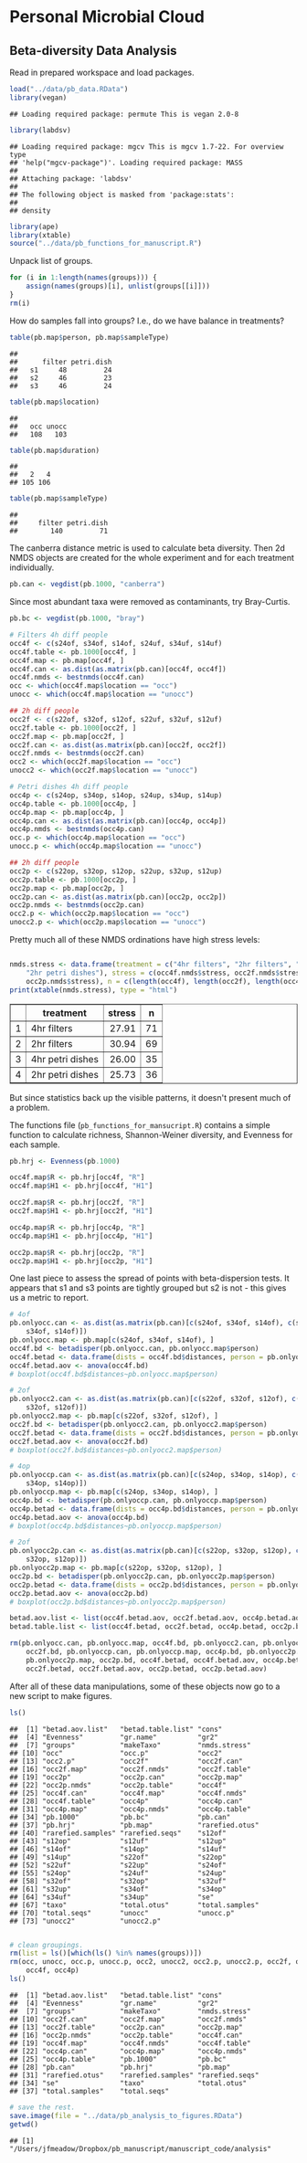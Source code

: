 # Personal Microbial Cloud

## Beta-diversity Data Analysis

Read in prepared workspace and load packages.


```r
load("../data/pb_data.RData")
library(vegan)
```

```
## Loading required package: permute This is vegan 2.0-8
```

```r
library(labdsv)
```

```
## Loading required package: mgcv This is mgcv 1.7-22. For overview type
## 'help("mgcv-package")'. Loading required package: MASS
## 
## Attaching package: 'labdsv'
## 
## The following object is masked from 'package:stats':
## 
## density
```

```r
library(ape)
library(xtable)
source("../data/pb_functions_for_manuscript.R")
```



Unpack list of groups.


```r
for (i in 1:length(names(groups))) {
    assign(names(groups)[i], unlist(groups[[i]]))
}
rm(i)
```



How do samples fall into groups? I.e., do we have balance in treatments?


```r
table(pb.map$person, pb.map$sampleType)
```

```
##     
##      filter petri.dish
##   s1     48         24
##   s2     46         23
##   s3     46         24
```

```r
table(pb.map$location)
```

```
## 
##   occ unocc 
##   108   103
```

```r
table(pb.map$duration)
```

```
## 
##   2   4 
## 105 106
```

```r
table(pb.map$sampleType)
```

```
## 
##     filter petri.dish 
##        140         71
```




The canberra distance metric is used to calculate beta diversity. Then 2d NMDS objects are created for the whole experiment and for each treatment individually.


```r
pb.can <- vegdist(pb.1000, "canberra")
```



Since most abundant taxa were removed as contaminants, try Bray-Curtis. 


```r
pb.bc <- vegdist(pb.1000, "bray")
```







```r
# Filters 4h diff people
occ4f <- c(s24of, s34of, s14of, s24uf, s34uf, s14uf)
occ4f.table <- pb.1000[occ4f, ]
occ4f.map <- pb.map[occ4f, ]
occ4f.can <- as.dist(as.matrix(pb.can)[occ4f, occ4f])
occ4f.nmds <- bestnmds(occ4f.can)
occ <- which(occ4f.map$location == "occ")
unocc <- which(occ4f.map$location == "unocc")

## 2h diff people
occ2f <- c(s22of, s32of, s12of, s22uf, s32uf, s12uf)
occ2f.table <- pb.1000[occ2f, ]
occ2f.map <- pb.map[occ2f, ]
occ2f.can <- as.dist(as.matrix(pb.can)[occ2f, occ2f])
occ2f.nmds <- bestnmds(occ2f.can)
occ2 <- which(occ2f.map$location == "occ")
unocc2 <- which(occ2f.map$location == "unocc")

# Petri dishes 4h diff people
occ4p <- c(s24op, s34op, s14op, s24up, s34up, s14up)
occ4p.table <- pb.1000[occ4p, ]
occ4p.map <- pb.map[occ4p, ]
occ4p.can <- as.dist(as.matrix(pb.can)[occ4p, occ4p])
occ4p.nmds <- bestnmds(occ4p.can)
occ.p <- which(occ4p.map$location == "occ")
unocc.p <- which(occ4p.map$location == "unocc")

## 2h diff people
occ2p <- c(s22op, s32op, s12op, s22up, s32up, s12up)
occ2p.table <- pb.1000[occ2p, ]
occ2p.map <- pb.map[occ2p, ]
occ2p.can <- as.dist(as.matrix(pb.can)[occ2p, occ2p])
occ2p.nmds <- bestnmds(occ2p.can)
occ2.p <- which(occ2p.map$location == "occ")
unocc2.p <- which(occ2p.map$location == "unocc")
```



Pretty much all of these NMDS ordinations have high stress levels:


```r

nmds.stress <- data.frame(treatment = c("4hr filters", "2hr filters", "4hr petri dishes", 
    "2hr petri dishes"), stress = c(occ4f.nmds$stress, occ2f.nmds$stress, occ4p.nmds$stress, 
    occ2p.nmds$stress), n = c(length(occ4f), length(occ2f), length(occ4p), length(occ2p)))
print(xtable(nmds.stress), type = "html")
```

<!-- html table generated in R 3.0.1 by xtable 1.7-1 package -->
<!-- Sun Jan  5 15:30:25 2014 -->
<TABLE border=1>
<TR> <TH>  </TH> <TH> treatment </TH> <TH> stress </TH> <TH> n </TH>  </TR>
  <TR> <TD align="right"> 1 </TD> <TD> 4hr filters </TD> <TD align="right"> 27.91 </TD> <TD align="right">  71 </TD> </TR>
  <TR> <TD align="right"> 2 </TD> <TD> 2hr filters </TD> <TD align="right"> 30.94 </TD> <TD align="right">  69 </TD> </TR>
  <TR> <TD align="right"> 3 </TD> <TD> 4hr petri dishes </TD> <TD align="right"> 26.00 </TD> <TD align="right">  35 </TD> </TR>
  <TR> <TD align="right"> 4 </TD> <TD> 2hr petri dishes </TD> <TD align="right"> 25.73 </TD> <TD align="right">  36 </TD> </TR>
   </TABLE>


But since statistics back up the visible patterns, it doesn't present much of a problem. 


The functions file (`pb_functions_for_mansucript.R`) contains a simple function to calculate richness, Shannon-Weiner diversity, and Evenness for each sample. 


```r
pb.hrj <- Evenness(pb.1000)

occ4f.map$R <- pb.hrj[occ4f, "R"]
occ4f.map$H1 <- pb.hrj[occ4f, "H1"]

occ2f.map$R <- pb.hrj[occ2f, "R"]
occ2f.map$H1 <- pb.hrj[occ2f, "H1"]

occ4p.map$R <- pb.hrj[occ4p, "R"]
occ4p.map$H1 <- pb.hrj[occ4p, "H1"]

occ2p.map$R <- pb.hrj[occ2p, "R"]
occ2p.map$H1 <- pb.hrj[occ2p, "H1"]
```



One last piece to assess the spread of points with beta-dispersion tests. It appears that s1 and s3 points are tightly grouped but s2 is not - this gives us a metric to report. 


```r
# 4of
pb.onlyocc.can <- as.dist(as.matrix(pb.can)[c(s24of, s34of, s14of), c(s24of, 
    s34of, s14of)])
pb.onlyocc.map <- pb.map[c(s24of, s34of, s14of), ]
occ4f.bd <- betadisper(pb.onlyocc.can, pb.onlyocc.map$person)
occ4f.betad <- data.frame(dists = occ4f.bd$distances, person = pb.onlyocc.map$person)
occ4f.betad.aov <- anova(occ4f.bd)
# boxplot(occ4f.bd$distances~pb.onlyocc.map$person)

# 2of
pb.onlyocc2.can <- as.dist(as.matrix(pb.can)[c(s22of, s32of, s12of), c(s22of, 
    s32of, s12of)])
pb.onlyocc2.map <- pb.map[c(s22of, s32of, s12of), ]
occ2f.bd <- betadisper(pb.onlyocc2.can, pb.onlyocc2.map$person)
occ2f.betad <- data.frame(dists = occ2f.bd$distances, person = pb.onlyocc2.map$person)
occ2f.betad.aov <- anova(occ2f.bd)
# boxplot(occ2f.bd$distances~pb.onlyocc2.map$person)

# 4op
pb.onlyoccp.can <- as.dist(as.matrix(pb.can)[c(s24op, s34op, s14op), c(s24op, 
    s34op, s14op)])
pb.onlyoccp.map <- pb.map[c(s24op, s34op, s14op), ]
occ4p.bd <- betadisper(pb.onlyoccp.can, pb.onlyoccp.map$person)
occ4p.betad <- data.frame(dists = occ4p.bd$distances, person = pb.onlyoccp.map$person)
occ4p.betad.aov <- anova(occ4p.bd)
# boxplot(occ4p.bd$distances~pb.onlyoccp.map$person)

# 2of
pb.onlyocc2p.can <- as.dist(as.matrix(pb.can)[c(s22op, s32op, s12op), c(s22op, 
    s32op, s12op)])
pb.onlyocc2p.map <- pb.map[c(s22op, s32op, s12op), ]
occ2p.bd <- betadisper(pb.onlyocc2p.can, pb.onlyocc2p.map$person)
occ2p.betad <- data.frame(dists = occ2p.bd$distances, person = pb.onlyocc2p.map$person)
occ2p.betad.aov <- anova(occ2p.bd)
# boxplot(occ2p.bd$distances~pb.onlyocc2p.map$person)

betad.aov.list <- list(occ4f.betad.aov, occ2f.betad.aov, occ4p.betad.aov, occ2p.betad.aov)
betad.table.list <- list(occ4f.betad, occ2f.betad, occ4p.betad, occ2p.betad)

rm(pb.onlyocc.can, pb.onlyocc.map, occ4f.bd, pb.onlyocc2.can, pb.onlyocc2.map, 
    occ2f.bd, pb.onlyoccp.can, pb.onlyoccp.map, occ4p.bd, pb.onlyocc2p.can, 
    pb.onlyocc2p.map, occ2p.bd, occ4f.betad, occ4f.betad.aov, occ4p.betad, occ4p.betad.aov, 
    occ2f.betad, occ2f.betad.aov, occ2p.betad, occ2p.betad.aov)
```



After all of these data manipulations, some of these objects now go to a new script to make figures.  


```r
ls()
```

```
##  [1] "betad.aov.list"   "betad.table.list" "cons"            
##  [4] "Evenness"         "gr.name"          "gr2"             
##  [7] "groups"           "makeTaxo"         "nmds.stress"     
## [10] "occ"              "occ.p"            "occ2"            
## [13] "occ2.p"           "occ2f"            "occ2f.can"       
## [16] "occ2f.map"        "occ2f.nmds"       "occ2f.table"     
## [19] "occ2p"            "occ2p.can"        "occ2p.map"       
## [22] "occ2p.nmds"       "occ2p.table"      "occ4f"           
## [25] "occ4f.can"        "occ4f.map"        "occ4f.nmds"      
## [28] "occ4f.table"      "occ4p"            "occ4p.can"       
## [31] "occ4p.map"        "occ4p.nmds"       "occ4p.table"     
## [34] "pb.1000"          "pb.bc"            "pb.can"          
## [37] "pb.hrj"           "pb.map"           "rarefied.otus"   
## [40] "rarefied.samples" "rarefied.seqs"    "s12of"           
## [43] "s12op"            "s12uf"            "s12up"           
## [46] "s14of"            "s14op"            "s14uf"           
## [49] "s14up"            "s22of"            "s22op"           
## [52] "s22uf"            "s22up"            "s24of"           
## [55] "s24op"            "s24uf"            "s24up"           
## [58] "s32of"            "s32op"            "s32uf"           
## [61] "s32up"            "s34of"            "s34op"           
## [64] "s34uf"            "s34up"            "se"              
## [67] "taxo"             "total.otus"       "total.samples"   
## [70] "total.seqs"       "unocc"            "unocc.p"         
## [73] "unocc2"           "unocc2.p"
```

```r

# clean groupings.
rm(list = ls()[which(ls() %in% names(groups))])
rm(occ, unocc, occ.p, unocc.p, occ2, unocc2, occ2.p, unocc2.p, occ2f, occ2p, 
    occ4f, occ4p)
ls()
```

```
##  [1] "betad.aov.list"   "betad.table.list" "cons"            
##  [4] "Evenness"         "gr.name"          "gr2"             
##  [7] "groups"           "makeTaxo"         "nmds.stress"     
## [10] "occ2f.can"        "occ2f.map"        "occ2f.nmds"      
## [13] "occ2f.table"      "occ2p.can"        "occ2p.map"       
## [16] "occ2p.nmds"       "occ2p.table"      "occ4f.can"       
## [19] "occ4f.map"        "occ4f.nmds"       "occ4f.table"     
## [22] "occ4p.can"        "occ4p.map"        "occ4p.nmds"      
## [25] "occ4p.table"      "pb.1000"          "pb.bc"           
## [28] "pb.can"           "pb.hrj"           "pb.map"          
## [31] "rarefied.otus"    "rarefied.samples" "rarefied.seqs"   
## [34] "se"               "taxo"             "total.otus"      
## [37] "total.samples"    "total.seqs"
```

```r
# save the rest.
save.image(file = "../data/pb_analysis_to_figures.RData")
getwd()
```

```
## [1] "/Users/jfmeadow/Dropbox/pb_manuscript/manuscript_code/analysis"
```










